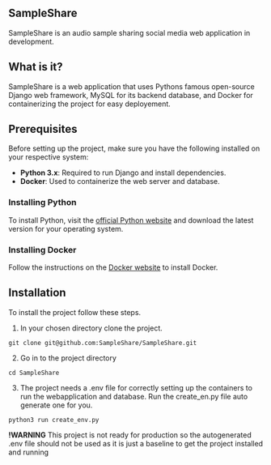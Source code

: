 ## **SampleShare**
SampleShare is an audio sample sharing social media web application in development. 

## **What is it?**
SampleShare is a web application that uses Pythons famous open-source Django web framework, MySQL for its backend database, and Docker for containerizing the project for easy deployement. 

## Prerequisites

Before setting up the project, make sure you have the following installed on your respective system:

- **Python 3.x**: Required to run Django and install dependencies.
- **Docker**: Used to containerize the web server and database.

### Installing Python
To install Python, visit the [official Python website](https://www.python.org/downloads/) and download the latest version for your operating system.

### Installing Docker
Follow the instructions on the [Docker website](https://docs.docker.com/get-docker/) to install Docker.

## **Installation**
To install the project follow these steps.

1. In your chosen directory clone the project.
```
git clone git@github.com:SampleShare/SampleShare.git
```
2. Go in to the project directory 
```
cd SampleShare
```
3. The project needs a .env file for correctly setting up the containers to run the webapplication and database. Run the create_en.py file auto generate one for you.
```
python3 run create_env.py
```
**!WARNING**
This project is not ready for production so the autogenerated .env file should not be used as it is just a baseline to get the project installed and running 
